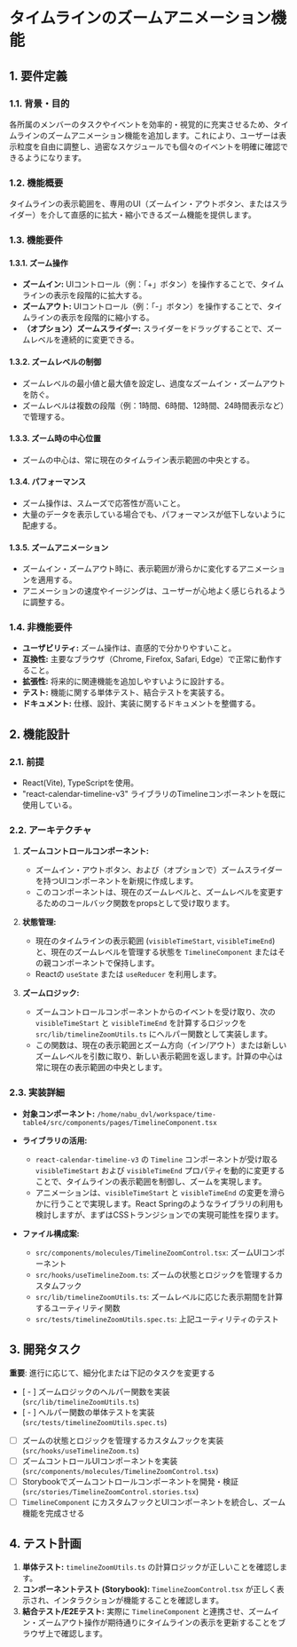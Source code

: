 # タイムラインのズームアニメーション機能

## 1. 要件定義

### 1.1. 背景・目的

各所属のメンバーのタスクやイベントを効率的・視覚的に充実させるため、タイムラインのズームアニメーション機能を追加します。これにより、ユーザーは表示粒度を自由に調整し、過密なスケジュールでも個々のイベントを明確に確認できるようになります。

### 1.2. 機能概要

タイムラインの表示範囲を、専用のUI（ズームイン・アウトボタン、またはスライダー）を介して直感的に拡大・縮小できるズーム機能を提供します。

### 1.3. 機能要件

#### 1.3.1. ズーム操作

- **ズームイン:** UIコントロール（例：「+」ボタン）を操作することで、タイムラインの表示を段階的に拡大する。
- **ズームアウト:** UIコントロール（例：「-」ボタン）を操作することで、タイムラインの表示を段階的に縮小する。
- **（オプション）ズームスライダー:** スライダーをドラッグすることで、ズームレベルを連続的に変更できる。

#### 1.3.2. ズームレベルの制御

- ズームレベルの最小値と最大値を設定し、過度なズームイン・ズームアウトを防ぐ。
- ズームレベルは複数の段階（例：1時間、6時間、12時間、24時間表示など）で管理する。

#### 1.3.3. ズーム時の中心位置

- ズームの中心は、常に現在のタイムライン表示範囲の中央とする。

#### 1.3.4. パフォーマンス

- ズーム操作は、スムーズで応答性が高いこと。
- 大量のデータを表示している場合でも、パフォーマンスが低下しないように配慮する。

#### 1.3.5. ズームアニメーション

- ズームイン・ズームアウト時に、表示範囲が滑らかに変化するアニメーションを適用する。
- アニメーションの速度やイージングは、ユーザーが心地よく感じられるように調整する。

### 1.4. 非機能要件

- **ユーザビリティ:** ズーム操作は、直感的で分かりやすいこと。
- **互換性:** 主要なブラウザ（Chrome, Firefox, Safari, Edge）で正常に動作すること。
- **拡張性:** 将来的に関連機能を追加しやすいように設計する。
- **テスト:** 機能に関する単体テスト、結合テストを実装する。
- **ドキュメント:** 仕様、設計、実装に関するドキュメントを整備する。

## 2. 機能設計

### 2.1. 前提

- React(Vite), TypeScriptを使用。
- "react-calendar-timeline-v3" ライブラリのTimelineコンポーネントを既に使用している。

### 2.2. アーキテクチャ

1.  **ズームコントロールコンポーネント:**
    - ズームイン・アウトボタン、および（オプションで）ズームスライダーを持つUIコンポーネントを新規に作成します。
    - このコンポーネントは、現在のズームレベルと、ズームレベルを変更するためのコールバック関数をpropsとして受け取ります。

2.  **状態管理:**
    - 現在のタイムラインの表示範囲 (`visibleTimeStart`, `visibleTimeEnd`) と、現在のズームレベルを管理する状態を `TimelineComponent` またはその親コンポーネントで保持します。
    - Reactの `useState` または `useReducer` を利用します。

3.  **ズームロジック:**
    - ズームコントロールコンポーネントからのイベントを受け取り、次の `visibleTimeStart` と `visibleTimeEnd` を計算するロジックを `src/lib/timelineZoomUtils.ts` にヘルパー関数として実装します。
    - この関数は、現在の表示範囲とズーム方向（イン/アウト）または新しいズームレベルを引数に取り、新しい表示範囲を返します。計算の中心は常に現在の表示範囲の中央とします。

### 2.3. 実装詳細

- **対象コンポーネント:** `/home/nabu_dvl/workspace/time-table4/src/components/pages/TimelineComponent.tsx`
- **ライブラリの活用:**
    - `react-calendar-timeline-v3` の `Timeline` コンポーネントが受け取る `visibleTimeStart` および `visibleTimeEnd` プロパティを動的に変更することで、タイムラインの表示範囲を制御し、ズームを実現します。
    - アニメーションは、`visibleTimeStart` と `visibleTimeEnd` の変更を滑らかに行うことで実現します。React Springのようなライブラリの利用も検討しますが、まずはCSSトランジションでの実現可能性を探ります。

- **ファイル構成案:**
    - `src/components/molecules/TimelineZoomControl.tsx`: ズームUIコンポーネント
    - `src/hooks/useTimelineZoom.ts`: ズームの状態とロジックを管理するカスタムフック
    - `src/lib/timelineZoomUtils.ts`: ズームレベルに応じた表示期間を計算するユーティリティ関数
    - `src/tests/timelineZoomUtils.spec.ts`: 上記ユーティリティのテスト

## 3. 開発タスク

**重要**: 進行に応じて、細分化または下記のタスクを変更する

- [ - ] ズームロジックのヘルパー関数を実装 (`src/lib/timelineZoomUtils.ts`)
- [ - ] ヘルパー関数の単体テストを実装 (`src/tests/timelineZoomUtils.spec.ts`)
- [ ] ズームの状態とロジックを管理するカスタムフックを実装 (`src/hooks/useTimelineZoom.ts`)
- [ ] ズームコントロールUIコンポーネントを実装 (`src/components/molecules/TimelineZoomControl.tsx`)
- [ ] Storybookでズームコントロールコンポーネントを開発・検証 (`src/stories/TimelineZoomControl.stories.tsx`)
- [ ] `TimelineComponent` にカスタムフックとUIコンポーネントを統合し、ズーム機能を完成させる

## 4. テスト計画

1.  **単体テスト:** `timelineZoomUtils.ts` の計算ロジックが正しいことを確認します。
2.  **コンポーネントテスト (Storybook):** `TimelineZoomControl.tsx` が正しく表示され、インタラクションが機能することを確認します。
3.  **結合テスト/E2Eテスト:** 実際に `TimelineComponent` と連携させ、ズームイン・ズームアウト操作が期待通りにタイムラインの表示を更新することをブラウザ上で確認します。